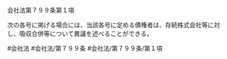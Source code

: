 会社法第７９９条第１項

次の各号に掲げる場合には、当該各号に定める債権者は、存続株式会社等に対し、吸収合併等について異議を述べることができる。

#会社法
#会社法/第７９９条
#会社法/第７９９条/第１項
